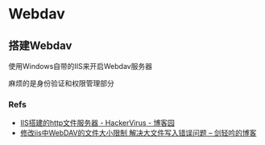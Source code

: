 # Webdav

## 搭建Webdav

使用Windows自带的IIS来开启Webdav服务器

麻烦的是身份验证和权限管理部分

### Refs

- [IIS搭建的http文件服务器 - HackerVirus - 博客园](https://www.cnblogs.com/Leo_wl/p/5727539.html)
- [修改iis中WebDAV的文件大小限制 解决大文件写入错误问题 – 剑轻吟的博客](http://www.j-ol.com/2018/10/%E4%BF%AE%E6%94%B9iis%E4%B8%ADwebdav%E7%9A%84%E6%96%87%E4%BB%B6%E5%A4%A7%E5%B0%8F%E9%99%90%E5%88%B6-%E8%A7%A3%E5%86%B3%E5%A4%A7%E6%96%87%E4%BB%B6%E5%86%99%E5%85%A5%E9%94%99%E8%AF%AF%E9%97%AE%E9%A2%98/)
